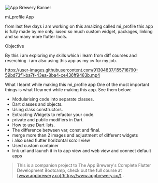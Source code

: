 ![App Brewery Banner](https://github.com/londonappbrewery/Images/blob/master/AppBreweryBanner.png)


mi_profile App

from last few days i am working on this amaizing called mi_profile this app is fully made by me only. iused so much custom widget, packages, linking and so many more flutter tools.

Objective

By this i am exploring my skills which i learn from diff courses and reserching.
i am also using this app as my cv for my job.

https://user-images.githubusercontent.com/91304837/155716790-59bd73f1-ba7f-43ea-8ba4-ce436ff9483b.mp4

What I learnt while making this mi_profile app
One of the most important things is what I learned while making this app. See them below:

- Modularising code into separate classes.
- Dart classes and objects.
- Using class constructors.
- Extracting Widgets to refactor your code.
- private and public modifiers in Dart.
- How to use Dart lists.
- The difference between var, const and final.
- merge more than 2 images and adjustment of different widgets
- i also used flutter horizontal scroll view
- Used custom container
- link url and launch it in to app view and web view and connect default apps


>This is a companion project to The App Brewery's Complete Flutter Development Bootcamp, check out the full course at [www.appbrewery.co](https://www.appbrewery.co/)
.
